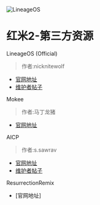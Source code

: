![LineageOS](https://lh3.googleusercontent.com/-eAwukrnUcv0/AAAAAAAAAAI/AAAAAAAAAA4/9AoF2GD_RVs/w360-h203-p-rw/photo.jpg)

# 红米2-第三方资源

LineageOS (Official)

> 作者:nicknitewolf

* [官网地址](https://download.lineageos.org/wt88047)
* [维护者帖子](https://forum.xda-developers.com/redmi-2/development/rom-lineageos-14-1-t3529286)

Mokee

> 作者:马丁龙猪

* [官网地址](http://download.mokeedev.com/?device=wt88047)

AICP

> 作者:s.sawrav

* [官网地址](http://dwnld.aicp-rom.com/?device=wt88047)
* [维护者帖子](http://forum.xda-developers.com/redmi-2/development/rom-t3482670)


ResurrectionRemix

* [官网地址]
